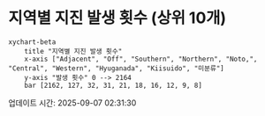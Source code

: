 # 지역별 지진 발생 횟수 (상위 10개)

```mermaid
xychart-beta
    title "지역별 지진 발생 횟수"
    x-axis ["Adjacent", "Off", "Southern", "Northern", "Noto,", "Central", "Western", "Hyuganada", "Kiisuido", "미분류"]
    y-axis "발생 횟수" 0 --> 2164
    bar [2162, 127, 32, 31, 21, 18, 16, 12, 9, 8]
```

업데이트 시간: 2025-09-07 02:31:30
